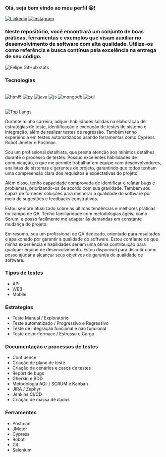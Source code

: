 ### Olá, seja bem vindo ao meu perfil 😀!
[![Linkedin](https://img.shields.io/badge/LinkedIn-0077B5?style=for-the-badge&logo=linkedin&logoColor=white)](https://www.linkedin.com/in/felipe-patrocinio-barbosa-6b85b921b/)
[![Instagram](https://img.shields.io/badge/Instagram-E4405F?style=for-the-badge&logo=instagram&logoColor=white)](https://www.instagram.com/fe_patrocinio/)

### Neste repositório, você encontrará um conjunto de boas práticas, ferramentas e exemplos que visam auxiliar no desenvolvimento de software com alta qualidade. Utilize-os como referência e busca contínua pela excelência na entrega de seu código.


![Felipe GitHub stats](https://github-readme-stats.vercel.app/api?username=FelipePatrocinio&show_icons=true&theme=onedark)

### Tecnologias

<div style="display: inline_block"><br/>
    <img align="center" alt="html5" src="https://img.shields.io/badge/HTML5-E34F26?style=for-the-badge&logo=html5&logoColor=white" />
    <img align="center" alt="py" src="https://img.shields.io/badge/Python-14354C?style=for-the-badge&logo=python&logoColor=white" />
    <img align="center" alt="java" src="https://img.shields.io/badge/Java-ED8B00?style=for-the-badge&logo=openjdk&logoColor=white" />
    <img align="center" alt="js" src="https://img.shields.io/badge/JavaScript-F7DF1E?style=for-the-badge&logo=javascript&logoColor=black" />
    <img align="center" alt="mongodb" src="https://img.shields.io/badge/MongoDB-4EA94B?style=for-the-badge&logo=mongodb&logoColor=white" />
    <img align="center" alt="sql" src="https://img.shields.io/badge/SQLite-07405E?style=for-the-badge&logo=sqlite&logoColor=white" />
</div><br/>

![Top Langs](https://github-readme-stats.vercel.app/api/top-langs/?username=FelipePatrocinio&hide_progress=false)

Durante minha carreira, adquiri habilidades sólidas na elaboração de estratégias de teste, identificação e execução de testes de sistema e integração, além de realizar testes de regressão. Também tenho experiência em testes automatizados usando ferramentas como Cypress Robot Jmeter e Postman.

Sou um profissional detalhista, que presta atenção aos mínimos detalhes durante o processo de testes. Possuo excelentes habilidades de comunicação, o que me permite trabalhar em equipe com desenvolvedores, analistas de sistemas e gerentes de projeto, garantindo que todos tenham uma compreensão clara dos requisitos e expectativas do projeto.

Além disso, tenho capacidade comprovada de identificar e relatar bugs e problemas, priorizando-os de acordo com sua gravidade. Também sou capaz de fornecer soluções para melhorar a qualidade do software por meio de sugestões e feedbacks construtivos.

Estou sempre atualizado sobre as últimas tendências e melhores práticas no campo de QA. Tenho familiaridade com metodologias ágeis, como Scrum, e posso facilmente me adaptar às demandas em constante mudança do projeto.

Em resumo, sou um profissional de QA dedicado, orientado para resultados e apaixonado por garantir a qualidade do software. Estou confiante de que minha experiência e habilidades seriam uma ótima contribuição para qualquer equipe de desenvolvimento. Estou disponível para discutir como posso ajudar a alcançar seus objetivos de garantia de qualidade de software.

### Tipos de testes
- API
- WEB
- Mobile

### Estrategias
- Teste Manual / Exploratório
- Teste automatizado / Progressivo e Regressivo
- Teste de integração funcional e não funcional
- Teste de performace / Estresse e Carga

### Documentação e processos de testes
- Confluence
- Criação de plano de teste
- Criação de cenários e casos de testes
- Report de bugs
- Gherkin e BDD
- Metodologia AGil / SCRUM e Kanban
- JIRA / Zephyr
- Jenkins CI/CD
- Criação de massa de dados

### Ferramentes
- Postman
- JMeter
- Cypress
- Robot
- Git
- Selenium
